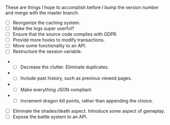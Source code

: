 These are things I hope to accomplish before I bump the version number and merge with the master branch.
- [ ] Reorganize the caching system.
- [ ] Make the logs super userful?
- [ ] Ensure that the source code complies with GDPR.
- [ ] Provide more hooks to modify transactions.
- [ ] Move some functionality to an API.
- [ ] Restructure the session variable.
- - [ ] Decrease the clutter. Eliminate duplicates.
- - [ ] Include past history, such as previous viewed pages.
- - [ ] Make everything JSON compliant.
- - [ ] Increment dragon kill points, rather than appending the choice.
- [ ] Eliminate the shades/death aspect. Introduce some aspect of gameplay.
- [ ] Expose the battle system to an API.